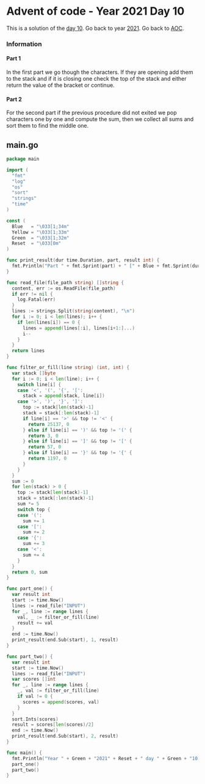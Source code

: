 # Advent of code - Year 2021 Day 10

This is a solution of the [day 10](https://adventofcode.com/2021/day/10). Go back to year [2021](2021.md). Go back to [AOC](../adventofcode.md).

### Information

#### Part 1

In the first part we go though the characters. If they are opening add them to the stack and if it is closing one check the top of the stack and either return the value of the bracket or continue.

#### Part 2

For the second part if the previous procedure did not exited we pop characters one by one and compute the sum, then we collect all sums and sort them to find the middle one.


## main.go

```go
package main

import (
  "fmt"
  "log"
  "os"
  "sort"
  "strings"
  "time"
)

const (
  Blue   = "\033[1;34m"
  Yellow = "\033[1;33m"
  Green  = "\033[1;32m"
  Reset  = "\033[0m"
)

func print_result(dur time.Duration, part, result int) {
  fmt.Println("Part " + fmt.Sprint(part) + " [" + Blue + fmt.Sprint(dur) + Reset + "]: " + Yellow + fmt.Sprint(result) + Reset)
}

func read_file(file_path string) []string {
  content, err := os.ReadFile(file_path)
  if err != nil {
    log.Fatal(err)
  }
  lines := strings.Split(string(content), "\n")
  for i := 0; i < len(lines); i++ {
    if len(lines[i]) == 0 {
      lines = append(lines[:i], lines[i+1:]...)
      i--
    }
  }
  return lines
}

func filter_or_fill(line string) (int, int) {
  var stack []byte
  for i := 0; i < len(line); i++ {
    switch line[i] {
    case '<', '(', '{', '[':
      stack = append(stack, line[i])
    case '>', ')', '}', ']':
      top := stack[len(stack)-1]
      stack = stack[:len(stack)-1]
      if line[i] == '>' && top != '<' {
        return 25137, 0
      } else if line[i] == ')' && top != '(' {
        return 3, 0
      } else if line[i] == ']' && top != '[' {
        return 57, 0
      } else if line[i] == '}' && top != '{' {
        return 1197, 0
      }
    }
  }
  sum := 0
  for len(stack) > 0 {
    top := stack[len(stack)-1]
    stack = stack[:len(stack)-1]
    sum *= 5
    switch top {
    case '(':
      sum += 1
    case '[':
      sum += 2
    case '{':
      sum += 3
    case '<':
      sum += 4
    }
  }
  return 0, sum
}

func part_one() {
  var result int
  start := time.Now()
  lines := read_file("INPUT")
  for _, line := range lines {
    val, _ := filter_or_fill(line)
    result += val
  }
  end := time.Now()
  print_result(end.Sub(start), 1, result)
}

func part_two() {
  var result int
  start := time.Now()
  lines := read_file("INPUT")
  var scores []int
  for _, line := range lines {
    _, val := filter_or_fill(line)
    if val != 0 {
      scores = append(scores, val)
    }
  }
  sort.Ints(scores)
  result = scores[len(scores)/2]
  end := time.Now()
  print_result(end.Sub(start), 2, result)
}

func main() {
  fmt.Println("Year " + Green + "2021" + Reset + " day " + Green + "10 - Syntax Scoring" + Reset)
  part_one()
  part_two()
}
```

